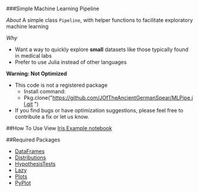 ###Simple Machine Learning Pipeline

_About_
A simple class `Pipeline`, with helper functions to facilitate exploratory machine learning

_Why_

* Want a way to quickly explore __small__ datasets like those typically found in medical labs
* Prefer to use Julia instead of other languages



__Warning: Not Optimized__

* This code is not a registered package
  * Install command: 
  * Pkg.clone("https://github.com/JOfTheAncientGermanSpear/MLPipe.jl.git
")
* If you find bugs or have optimization suggestions, please feel free to contribute a fix or let us know.


##How To Use
View [Iris Example notebook](https://github.com/JOfTheAncientGermanSpear/MLPipe.jl/blob/master/Iris_Example.ipynb)


##Required Packages

* [DataFrames][1]
* [Distributions][2]
* [HypothesisTests][3]
* [Lazy][4]
* [Plots][5]
* [PyPlot][6]


[1]: https://github.com/JuliaStats/DataFrames.jl
[2]: https://github.com/JuliaStats/Distributions.jl
[3]: https://github.com/JuliaStats/HypothesisTests.jl
[4]: https://github.com/MikeInnes/Lazy.jl
[5]: https://github.com/tbreloff/Plots.jl
[6]: http://github.com/stevengj/PyPlot.jl
